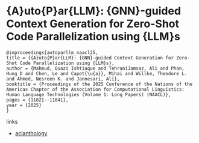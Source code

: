 # {A}uto{P}ar{LLM}: {GNN}-guided Context Generation for Zero-Shot Code Parallelization using {LLM}s

```
@inproceedings{autoparllm_naacl25,
title = {{A}uto{P}ar{LLM}: {GNN}-guided Context Generation for Zero-Shot Code Parallelization using {LLM}s},
author = {Mahmud, Quazi Ishtiaque and TehraniJamsaz, Ali and Phan, Hung D and Chen, Le and Capot{\u{a}}, Mihai and Willke, Theodore L. and Ahmed, Nesreen K. and Jannesari, Ali},
booktitle = {Proceedings of the 2025 Conference of the Nations of the Americas Chapter of the Association for Computational Linguistics: Human Language Technologies (Volume 1: Long Papers) (NAACL)},
pages = {11821--11841},
year = {2025}
}
```

links
- [aclanthology](https://aclanthology.org/2025.naacl-long.593/)
